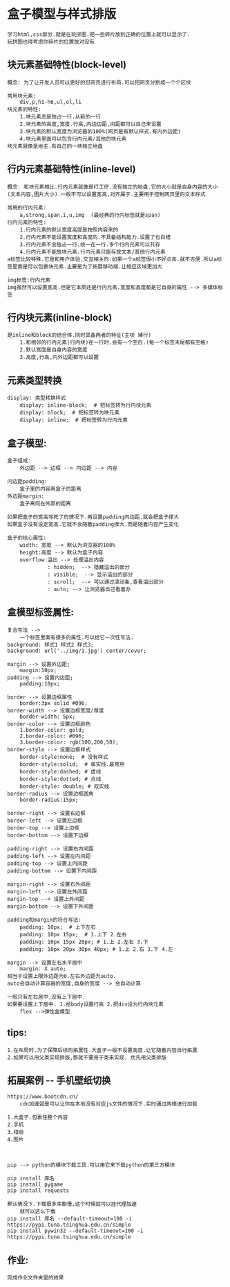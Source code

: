 # 盒子模型与样式排版
	学习html,css部分.就是在玩拼图.把一些碎片放到正确的位置上就可以显示了.
	玩拼图也得考虑你碎片的位置放对没有

## 块元素基础特性(block-level)
	概念: 为了让开发人员可以更好的怼网页进行布局.可以把网页分割成一个个区块

	常用块元素:
		div,p,h1-h6,ul,ol,li
	块元素的特性:
		1.块元素总是独占一行.从新的一行
		2.块元素的高度,宽度.行高,内边边距,间距都可以自己来设置
		3.块元素的默认宽度为浏览器的100%(网页是有默认样式.有内外边距)
		4.块元素里面可以包含行内元素/其他的块元素	
	块元素就像是地主.有自己的一块独立地盘
	
## 行内元素基础特性(inline-level)
	概念: 和块元素相比.行内元素就像是打工仔.没有独立的地盘.它的大小就是自身内容的大小(文本内容,图片大小).一般不可以设置宽高,对齐属于.主要用于控制网页里的文本样式

	常用的行内元素:
		a,strong,span,i,u,img  (最经典的行内标签就是span)
	行内元素的特性:
		1.行内元素的默认宽度高度是按照内容来的
		2.行内元素不能设置宽度和高度的.不具备结构能力.设置了也白搭
		3.行内元素不会独占一行.统一在一行.多个行内元素可以共存
		4.行内元素不能放块元素.行内元素只能存放文本/其他行内元素
	a标签比较特殊.它是和用户体验,交互相关的.如果一个a标签很小不好点击.就不方便.所以a标签里面是可以包裹块元素.主要是为了拓展移动端.让相应区域更加大

	img标签:行内元素
	img虽然可以设置宽高.但是它本质还是行内元素.宽度和高度都是它自身的属性 --> 多媒体标签 
	
## 行内块元素(inline-block)
	是inline和block的结合体.同时具备两者的特征(主块 辅行)
		1.和相邻的行内元素(行内块)在一行时.会有一个空白.(每一个标签末尾都有空格)
		2.默认宽度是自身内容的宽度
		3.高度,行高,内外边距都可以设置
	
## 元素类型转换
	display: 类型转换样式
		display: inline-block;  # 把标签转为行内块元素
		display: block;  # 把标签转为块元素
		display: inline;  # 把标签转为行内元素
	
## 盒子模型:
	盒子组成:
		外边距 --> 边框 --> 内边距 --> 内容

	内边距padding:
		盒子里的内容离盒子的距离
	外边距margin:
		盒子离何在外部的距离

	如果把盒子的宽高写死了的情况下.再设置padding内边距.就会把盒子撑大
	如果盒子没有设定宽高.它就不会随着padding撑大.而是随着内容产生变化

	盒子的核心属性:
		width: 宽度 --> 默认为浏览器的100%
		height:高度 --> 默认为盒子内容
		overflow:溢出 --> 处理溢出内容
			     : hidden;  --> 隐藏溢出的部分
				 : visible;  --> 显示溢出的部分
				 : scroll;  --> 可以通过滚动条,查看溢出部分
				 : auto; --> 让浏览器自己看着办

## 盒模型标签属性:
	复合写法 --> 
		一个标签里面有很多的属性.可以给它一次性写法.
	background: 样式1 样式2 样式3;
	background: url('../img/1.jpg') center/cover;

	margin --> 设置外边距;
		margin:10px;
	padding --> 设置内边距;
		padding:10px;

	border --> 设置边框属性
		border:3px solid #096;
	border-width --> 设置边框宽度/厚度
		border-width: 5px;
	border-color --> 设置边框颜色
		1.border-color: gold;
		2.border-color: #096;
		3.border-color: rgb(100,200,50);
	border-style --> 设置边框样式
		border-style:none;  # 没有样式
		border-style:solid;  # 单实线.最常用
		border-style:dashed; # 虚线 
		border-style:dotted; # 点线
		border-style: double; # 双实线
	border-radius --> 设置边框圆角
		border-radius:15px;
	
	border-right --> 设置右边框
	border-left --> 设置左边框
	border-top --> 设置上边框
	border-bottom --> 设置下边框

	padding-right --> 设置右内间距
	padding-left --> 设置左内间距
	padding-top --> 设置上内间距
	padding-bottom --> 设置下内间距

	margin-right --> 设置右外间距
	margin-left --> 设置左外间距
	margin-top --> 设置上外间距
	margin-bottom --> 设置下外间距

	padding和margin的符合写法:
		padding: 10px;  # 上下左右
		padding: 10px 15px;  # 1.上下 2.左右
		padding: 10px 15px 20px; # 1.上 2.左右 3.下
		padding: 10px 20px 30px 40px; # 1.上 2.右 3.下 4.左

	margin --> 设置左右水平居中
		margin: X auto;
	相当于设置上限外边距为0.左右外边距为auto.
	auto会自动计算容器的宽度,自身的宽度 --> 会自动计算

	一般只有左右居中,没有上下居中.
	如果要设置上下居中. 1.给body设置行高 2.把div设为行内块元素
		flex -->弹性盒模型

## tips:
	1.在布局时.为了保障后续的拓展性.大盒子一般不设置高度.让它随着内容自行拓展
	2.如果可以用父类实现排版,那就不要用子类来实现. 优先用父类排版

## 拓展案例 -- 手机壁纸切换
	https://www.bootcdn.cn/
		cdn加速就是可以让你在本地没有对应js文件的情况下.实时通过网络进行加载

	1.大盒子.包裹住整个内容
	2.手机
	3.相册
	4.图片



	pip --> python的模块下载工具.可以用它来下载python的第三方模块

	pip install 库名
	pip install pygame
	pip install requests

	默认情况下.下载很多库都慢,这个时候就可以挂代理加速 
		就可以这么下载
	pip install 库名 --default-timeout=100 -i https://pypi.tuna.tsinghua.edu.cn/simple
	pip install pywin32 --default-timeout=100 -i https://pypi.tuna.tsinghua.edu.cn/simple  
	
## 作业:
	完成作业文件夹里的效果

